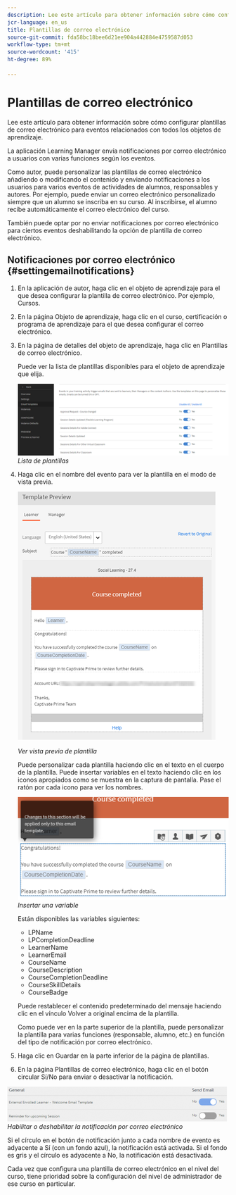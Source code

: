 ```yaml
---
description: Lee este artículo para obtener información sobre cómo configurar plantillas de correo electrónico para eventos relacionados con todos los objetos de aprendizaje.
jcr-language: en_us
title: Plantillas de correo electrónico
source-git-commit: fda58bc18bee6d21ee904a442884e4759587d053
workflow-type: tm+mt
source-wordcount: '415'
ht-degree: 89%

---
```




# Plantillas de correo electrónico

Lee este artículo para obtener información sobre cómo configurar plantillas de correo electrónico para eventos relacionados con todos los objetos de aprendizaje.

La aplicación Learning Manager envía notificaciones por correo electrónico a usuarios con varias funciones según los eventos.

Como autor, puede personalizar las plantillas de correo electrónico añadiendo o modificando el contenido y enviando notificaciones a los usuarios para varios eventos de actividades de alumnos, responsables y autores. Por ejemplo, puede enviar un correo electrónico personalizado siempre que un alumno se inscriba en su curso. Al inscribirse, el alumno recibe automáticamente el correo electrónico del curso.

También puede optar por no enviar notificaciones por correo electrónico para ciertos eventos deshabilitando la opción de plantilla de correo electrónico.

## Notificaciones por correo electrónico {#settingemailnotifications}

1. En la aplicación de autor, haga clic en el objeto de aprendizaje para el que desea configurar la plantilla de correo electrónico. Por ejemplo, Cursos.
1. En la página Objeto de aprendizaje, haga clic en el curso, certificación o programa de aprendizaje para el que desea configurar el correo electrónico.
1. En la página de detalles del objeto de aprendizaje, haga clic en Plantillas de correo electrónico.

   Puede ver la lista de plantillas disponibles para el objeto de aprendizaje que elija.

   ![](assets/email-templates-forlearningprograms.png)
   *Lista de plantillas*

1. Haga clic en el nombre del evento para ver la plantilla en el modo de vista previa.

   ![](assets/preview-the-emailtemplateforyourlearningobject.png)

   *Ver vista previa de plantilla*

   Puede personalizar cada plantilla haciendo clic en el texto en el cuerpo de la plantilla. Puede insertar variables en el texto haciendo clic en los iconos apropiados como se muestra en la captura de pantalla. Pase el ratón por cada icono para ver los nombres.

   ![](assets/insert-variable.png)
   *Insertar una variable*

   Están disponibles las variables siguientes:

   * LPName
   * LPCompletionDeadline
   * LearnerName
   * LearnerEmail
   * CourseName
   * CourseDescription
   * CourseCompletionDeadline
   * CourseSkillDetails
   * CourseBadge

   Puede restablecer el contenido predeterminado del mensaje haciendo clic en el vínculo Volver a original encima de la plantilla.

   Como puede ver en la parte superior de la plantilla, puede personalizar la plantilla para varias funciones (responsable, alumno, etc.) en función del tipo de notificación por correo electrónico.

1. Haga clic en Guardar en la parte inferior de la página de plantillas.
1. En la página Plantillas de correo electrónico, haga clic en el botón circular Sí/No para enviar o desactivar la notificación.

![](assets/email-notification-e1437624109719.png)
*Habilitar o deshabilitar la notificación por correo electrónico*

Si el círculo en el botón de notificación junto a cada nombre de evento es adyacente a Sí (con un fondo azul), la notificación está activada. Si el fondo es gris y el círculo es adyacente a No, la notificación está desactivada.

Cada vez que configura una plantilla de correo electrónico en el nivel del curso, tiene prioridad sobre la configuración del nivel de administrador de ese curso en particular.
